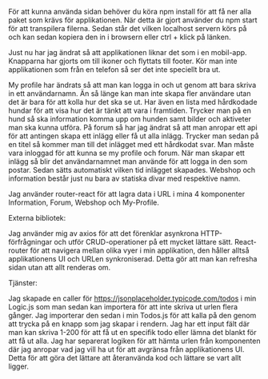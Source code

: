 För att kunna använda sidan behöver du köra npm install för att få ner alla paket som krävs för applikationen. När detta är gjort använder du npm start för att transpilera filerna. Sedan står det vilken localhost servern körs på och kan sedan kopiera den in i browsern eller ctrl + klick på länken.

Just nu har jag ändrat så att applikationen liknar det som i en mobil-app. Knapparna har gjorts om till ikoner och flyttats till footer. Kör man inte applikationen som från en telefon så ser det inte speciellt bra ut. 

My profile har ändrats så att man kan logga in och ut genom att bara skriva in ett användarnamn. Än så länge kan man inte skapa fler användare utan det är bara för att kolla hur det ska se ut. Har även en lista med hårdkodade hundar för att visa hur det är tänkt att vara i framtiden. Trycker man på en hund så ska information komma upp om hunden samt bilder och aktiveter man ska kunna utföra.
På forum så har jag ändrat så att man anropar ett api för att antingen skapa ett inlägg eller få ut alla inlägg. Trycker man sedan på en titel så kommer man till det inlägget med ett hårdkodat svar.
Man måste vara inloggad för att kunna se my profile och forum. När man skapar ett inlägg så blir det användarnamnet man använde för att logga in den som postar. Sedan sätts automatiskt vilken tid inlägget skapades.
Webshop och information består just nu bara av statiska divar med respektive namn.

Jag använder router-react för att lagra data i URL i mina 4 komponenter Information, Forum, Webshop och My-Profile.

Externa bibliotek:

Jag använder mig av axios för att det förenklar asynkrona HTTP-förfrågningar och utför CRUD-operationer på ett mycket lättare sätt.
React-router för att navigera mellan olika vyer i min applikation, den håller alltså applikationens UI och URLen synkroniserad. Detta gör att man kan refresha sidan utan att allt renderas om.

Tjänster:

Jag skapade en caller för https://jsonplaceholder.typicode.com/todos i min Logic.js som man sedan kan importera för att inte skriva ut urlen flera gånger. Jag importerar den sedan i min Todos.js för att kalla på den genom att trycka på en knapp som jag skapar i rendern. Jag har ett input fält där man kan skriva 1-200 för att få ut en specifik todo eller lämna det blankt för att få ut alla. Jag har separerat logiken för att hämta urlen från komponenten där jag anropar vad jag vill ha ut för att avgränsa från applikationens UI. Detta för att göra det lättare att återanvända kod och lättare se vart allt ligger.